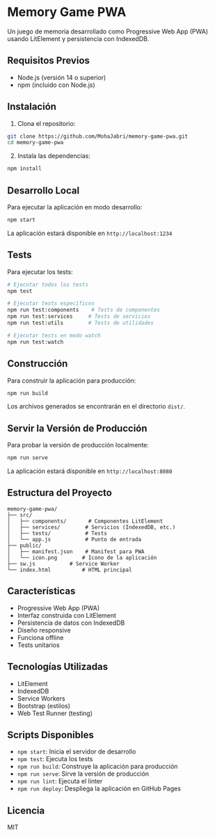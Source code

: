 # Memory Game PWA

Un juego de memoria desarrollado como Progressive Web App (PWA) usando LitElement y persistencia con IndexedDB.

## Requisitos Previos

- Node.js (versión 14 o superior)
- npm (incluido con Node.js)

## Instalación

1. Clona el repositorio:
```bash
git clone https://github.com/MohaJabri/memory-game-pwa.git
cd memory-game-pwa
```

2. Instala las dependencias:
```bash
npm install
```

## Desarrollo Local

Para ejecutar la aplicación en modo desarrollo:
```bash
npm start
```

La aplicación estará disponible en `http://localhost:1234`

## Tests

Para ejecutar los tests:
```bash
# Ejecutar todos los tests
npm test

# Ejecutar tests específicos
npm run test:components    # Tests de componentes
npm run test:services     # Tests de servicios
npm run test:utils        # Tests de utilidades

# Ejecutar tests en modo watch
npm run test:watch
```

## Construcción

Para construir la aplicación para producción:
```bash
npm run build
```

Los archivos generados se encontrarán en el directorio `dist/`.

## Servir la Versión de Producción

Para probar la versión de producción localmente:
```bash
npm run serve
```

La aplicación estará disponible en `http://localhost:8080`

## Estructura del Proyecto

```
memory-game-pwa/
├── src/
│   ├── components/       # Componentes LitElement
│   ├── services/        # Servicios (IndexedDB, etc.)
│   ├── tests/           # Tests
│   └── app.js           # Punto de entrada
├── public/
│   ├── manifest.json    # Manifest para PWA
│   └── icon.png        # Icono de la aplicación
├── sw.js           # Service Worker
└── index.html          # HTML principal
```

## Características

- Progressive Web App (PWA)
- Interfaz construida con LitElement
- Persistencia de datos con IndexedDB
- Diseño responsive
- Funciona offline
- Tests unitarios

## Tecnologías Utilizadas

- LitElement
- IndexedDB
- Service Workers
- Bootstrap (estilos)
- Web Test Runner (testing)

## Scripts Disponibles

- `npm start`: Inicia el servidor de desarrollo
- `npm test`: Ejecuta los tests
- `npm run build`: Construye la aplicación para producción
- `npm run serve`: Sirve la versión de producción
- `npm run lint`: Ejecuta el linter
- `npm run deploy`: Despliega la aplicación en GitHub Pages

## Licencia

MIT